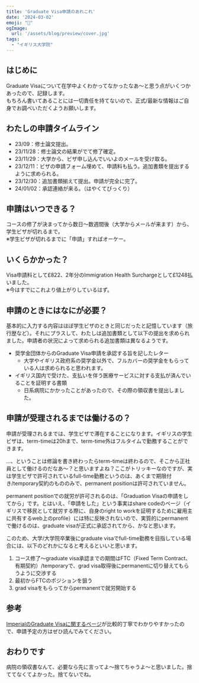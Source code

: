 ```yaml
---
title: 'Graduate Visa申請のあれこれ'
date: '2024-03-02'
emoji: "💐"
ogImage:
  url: '/assets/blog/preview/cover.jpg'
tags:
  - "イギリス大学院"
---
```


## はじめに

Graduate Visaについて在学中よくわかってなかったなあ～と思う点がいくつかあったので、記録します。<br>
もちろん書いてあることには一切責任を持てないので、正式/最新な情報はご自身でお調べいただくようお願いします。

## わたしの申請タイムライン

- 23/09：修士論文提出。
- 23/11/28：修士論文の結果がでて修了確定。
- 23/11/29：大学から、ビザ申し込んでいいよのメールを受け取る。
- 23/12/11：ビザの申請フォーム埋めて、申請料も払う。追加書類を提出するように求められる。
- 23/12/30：追加書類揃えて提出。申請が完全に完了。
- 24/01/02：承認連絡が来る。（はやくてびっくり）

## 申請はいつできる？

コースの修了が決まってから数日～数週間後（大学からメールが来ます）から、学生ビザが切れるまで。<br>
※学生ビザが切れるまでに「申請」すればオーケー。

## いくらかかった？

Visa申請料として£822、2年分のImmigration Health Surchargeとして£1248払いました。<br>
※今はすでにこれより値上がりしているはず。

## 申請のときにはなにが必要？

基本的に入力する内容はほぼ学生ビザのときと同じだったと記憶しています（旅行歴など）。それにプラスして、わたしは追加書類として以下の提出を求められました。申請者の状況によって求められる追加書類は異なるようです。

- 奨学金団体からのGraduate Visa申請を承認する旨を記したレター
  - 大学やイギリス政府系の奨学金以外で、フルカバーの奨学金をもらっている人は求められると思われます。
- イギリス国内で受けた、支払いを伴う医療サービスに対する支払が済んでいることを証明する書類
  - 日系病院にかかったことがあったので、その際の領収書を提出しました。

## 申請が受理されるまでは働けるの？

申請が受理されるまでは、学生ビザで滞在することになります。イギリスの学生ビザは、term-timeは20hまで、term-time外はフルタイムで勤務することができます。<br>

...、ということは修論を書き終わったらterm-timeは終わるので、そこから正社員として働けるのだなあ～？と思いますよね？ここがトリッキーなのですが、実は学生ビザで許可されているfull-time勤務というのは、あくまで期限付き/temporary契約のもののみで、permanent positionは許可されていません。<br>

permanent positionでの就労が許可されるのは、「Graduation Visaの申請をしてから」です。とはいえ、「申請をした」という事実はshare codeのページ（イギリスで移民として就労する際に、自身のright to workを証明するために雇用主に共有するweb上のprofile）には特に反映されないので、実質的にpermanentで働けるのは、graduate visaが正式に承認されてから、かなと思います。<br>

このため、大学/大学院卒業後にgraduate visaでfull-time勤務を目指している場合には、以下のどれかになると考えるといいと思います。

1. コース修了～graduate visa承認までの期間はFTC（Fixed Term Contract、有期契約）/temporaryで、grad visa取得後にpermanentに切り替えてもらうように交渉する
2. 最初からFTCのポジションを狙う
3. grad visaをもらってからpermanentで就労開始する

## 参考

[ImperialのGraduate Visaに関するページ](https://www.imperial.ac.uk/students/international-students/visas-and-immigration/working-in-the-uk/working-in-the-uk-after-your-studies/graduate-visa/
)が比較的丁寧でわかりやすかったので、申請予定の方はぜひ読んでみてください。

## おわりです

病院の領収書なんて、必要なら先に言ってよ～捨てちゃうよ～と思いました。捨ててなくてよかった。捨てないでね。